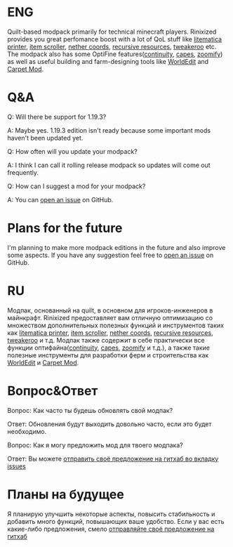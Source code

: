 # ENG

Quilt-based modpack primarily for technical minecraft players. Rinixized provides you great perfomance boost with a lot of QoL stuff like [litematica printer](https://github.com/aria1th/litematica-printer), [item scroller](https://github.com/aria1th/itemscroller-crafting-fix), [nether coords](https://modrinth.com/mod/nether-coords), [recursive resources](https://modrinth.com/mod/recursiveresources), [tweakeroo](https://www.curseforge.com/minecraft/mc-mods/tweakeroo) etc. The modpack also has some OptiFine features([continuity](https://modrinth.com/mod/continuity), [capes](https://modrinth.com/mod/capes), [zoomify](https://modrinth.com/mod/zoomify)) as well as useful building and farm-designing tools like [WorldEdit](https://www.curseforge.com/minecraft/mc-mods/worldedit) and [Carpet Mod](https://www.curseforge.com/minecraft/mc-mods/carpet).

# Q&A

Q: Will there be support for 1.19.3?

A: Maybe yes. 1.19.3 edition isn't ready because some important mods haven't been updated yet.


Q: How often will you update your modpack?

A: I think I can call it rolling release modpack so updates will come out frequently.


Q: How can I suggest a mod for your modpack?

A: You can [open an issue](https://github.com/RinixGG/Rinixized/issues) on GitHub.

# Plans for the future

I'm planning to make more modpack editions in the future and also improve some aspects. If you have any suggestion feel free to [open an issue](https://github.com/RinixGG/Rinixized/issues) on GitHub.

# RU

Модпак, основанный на quilt, в основном для игроков-инженеров в майнкрафт. Rinixized предоставляет вам отличную оптимизацию со множеством дополнительных полезных функций и инструментов таких как [litematica printer](https://github.com/aria1th/litematica-printer), [item scroller](https://github.com/aria1th/itemscroller-crafting-fix), [nether coords](https://modrinth.com/mod/nether-coords), [recursive resources](https://modrinth.com/mod/recursiveresources), [tweakeroo](https://www.curseforge.com/minecraft/mc-mods/tweakeroo) и т.д. Модпак также содержит в себе практически все функции оптифайна([continuity](https://modrinth.com/mod/continuity), [capes](https://modrinth.com/mod/capes), [zoomify](https://modrinth.com/mod/zoomify) и т.д.), а также такие полезные инструменты для разработки ферм и строительства как [WorldEdit](https://www.curseforge.com/minecraft/mc-mods/worldedit) и [Carpet Mod](https://www.curseforge.com/minecraft/mc-mods/carpet).

# Вопрос&Ответ

Вопрос: Как часто ты будешь обновлять свой модпак?

Ответ: Обновления будут выходить довольно часто, если это будет необходимо.


Вопрос: Как я могу предложить мод для твоего модпака?

Ответ: Вы можете [отправить своё предложение на гитхаб во вкладку issues](https://github.com/RinixGG/Rinixized/issues)

# Планы на будущее

Я планирую улучшить некоторые аспекты, повысить стабильность и добавить много функций, повышающих ваше удобство. Если у вас есть какие-либо предложения, смело [отправляйте своё предложение на гитхаб](https://github.com/RinixGG/Rinixized/issues)
